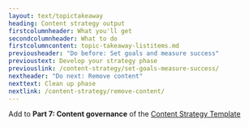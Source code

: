 ```yaml
---
layout: text/topictakeaway
heading: Content strategy output
firstcolumnheader: What you'll get
secondcolumnheader: What to do
firstcolumncontent: topic-takeaway-listitems.md
previousheader: "Do before: Set goals and measure success"
previoustext: Develop your strategy phase
previouslink: /content-strategy/set-goals-measure-success/
nextheader: "Do next: Remove content"
nexttext: Clean up phase
nextlink: /content-strategy/remove-content/
---
```


Add to **Part 7: Content governance** of the [Content Strategy Template](/path)
